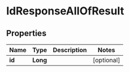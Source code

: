 

# IdResponseAllOfResult


## Properties

| Name | Type | Description | Notes |
|------------ | ------------- | ------------- | -------------|
|**id** | **Long** |  |  [optional] |



